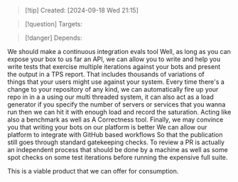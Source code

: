 
>[!tip] Created: [2024-09-18 Wed 21:15]

>[!question] Targets: 

>[!danger] Depends: 

We should make a continuous integration evals tool Well, as long as you can expose your box to us far an API, we can allow you to write and help you write tests that exercise multiple iterations against your bots and present the output in a TPS report. That includes thousands of variations of things that your users might use against your system. Every time there's a change to your repository of any kind, we can automatically fire up your repo in in a a using our multi threaded system, it can also act as a load generator if you specify the number of servers or services that you wanna run then we can hit it with enough load and record the saturation. Acting like also a benchmark as well as A Correctness tool. Finally, we may convince you that writing your bots on our platform is better We can allow our platform to integrate with GitHub based workflows So that the publication still goes through standard gatekeeping checks. To review a PR is actually an independent process that should be done by a machine as well as some spot checks on some test iterations before running the expensive full suite.

This is a viable product that we can offer for consumption.